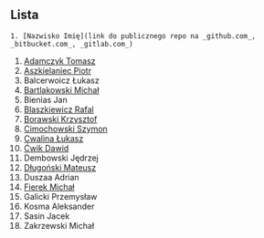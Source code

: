 ## Lista

```
1. [Nazwisko Imię](link do publicznego repo na _github.com_, _bitbucket.com_, _gitlab.com_)
```

1. [Adamczyk Tomasz](https://github.com/tadamczyk/LabC_II)
1. [Aszkielaniec Piotr](https://github.com/readher/LabInf2016)
1. Balcerwoicz Łukasz
1. [Bartlakowski Michał](https://github.com/Em-jey/JProg.git)
1. Bienias Jan
1. [Blaszkiewicz Rafal](https://github.com/blaszczek/RepoLaby) 
1. [Borawski Krzysztof](https://github.com/Msegun/labc01.git)
1. [Cimochowski Szymon](https://github.com/realokers/Laboratorium2016.git)
1. [Cwalina Łukasz](https://github.com/lcwalina/JProg)
1. [Ćwik Dawid](https://github.com/dcwik96/labc.git)
1. Dembowski Jędrzej
1. [Długoński Mateusz](https://github.com/mdlugonski/jp)
1. Duszaa Adrian
1. [Fierek Michał](https://github.com/mfierek2/labcx)
1. Galicki Przemysław
1. Kosma Aleksander
1. Sasin Jacek
1. Zakrzewski Michał
